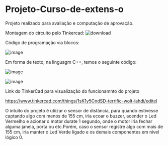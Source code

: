 # Projeto-Curso-de-extens-o
Projeto realizado para avaliação e computação de aprovação.


Montagem do circuito pelo Tinkercad:
![download](https://user-images.githubusercontent.com/111181957/192100480-c8f366ee-3017-4df0-9f83-9eb92adadd25.png)

Código de programação via blocos:

![image](https://user-images.githubusercontent.com/111181957/192100757-6643d64e-9f29-43f4-b18e-26af930019a7.png)


Em forma de texto, na linguagm C++, temos o seguinte código:


![image](https://user-images.githubusercontent.com/111181957/192101260-6808c3a8-db83-415d-bf29-1294c43ba054.png)


![image](https://user-images.githubusercontent.com/111181957/192101289-f104c75c-a484-4213-b03a-b6475fc70a5b.png)


Link do TinkerCad para visualização do funcionamnto do projeto

https://www.tinkercad.com/things/1sK1y5CndSD-terrific-wolt-lahdi/editel


 O intuito do projeto é utiizar o sensor de distância, para quando estivesse captando algo com menos de 155 cm, iria ecoar o buzzer, acender o Led Vermelho e acionar o 
motor durate 1 segundo, onde o motor iria fechar alguma janela, porta ou etc.Porém, caso o sensor registre algo com mais de 155 cm, iria manter o Led Verde ligado e os 
demais componentes em nível lógico 0.
